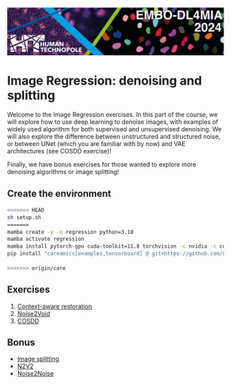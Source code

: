 ![Banner](https://raw.githubusercontent.com/dl4mia/.github/2024/img/DL4MIA_banner_2024.png)


# Image Regression: denoising and splitting


Welcome to the Image Regression exercises. In this part of the course, we will explore
how to use deep learning to denoise images, with examples of widely used algorithm for
both supervised and unsupervised denoising. We will also explore the difference
between unstructured and structured noise, or between UNet (which you are familiar with
by now) and VAE architectures (see COSDD exercise)!

Finally, we have bonus exercises for those wanted to explore more denoising algorithms or
image splitting!


## Create the environment

```bash
<<<<<<< HEAD
sh setup.sh
=======
mamba create -y -n regression python=3.10
mamba activate regression
mamba install pytorch-gpu cuda-toolkit=11.8 torchvision -c nvidia -c conda-forge -c pytorch
pip install "careamics[examples,tensorboard] @ git+https://github.com/CAREamics/careamics.git@dl4mia"

>>>>>>> origin/care
```


## Exercises

1. [Context-aware restoration]()
2. [Noise2Void](Noise2Void/n2v.ipynb)
3. [COSDD](COSDD/README.md)


## Bonus

- [Image splitting](bonus_denoisplit/bonus_denoisplit.ipynb)
- [N2V2]()
- [Noise2Noise]()


